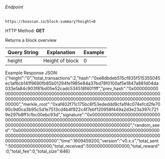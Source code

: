 ###### Endpoint

    https://boascan.io/block-summary?height=0

HTTP Method: **GET**


Returns a block overview

| Query String | Explanation    | Example                            |
| ------------ | -------------- | ---------------------------------- |
| height      | Height of block| 0 |

Example Response JSON:<br/>
{"height":"0","total_transactions":2,"hash":"0xe8dbdeb515cf835f515355045ec1af6cb141f9690fb85b01294fe1985e84a37bd78f0100af5e1847a881d04da033e1a84c903f81bd05e52cadc534518f4011ff","prev_hash":"0x00000000000000000000000000000000000000000000000000000000000000000000000000000000000000000000000000000000000000000000000000000000","merkle_root":"0xaf402f71c175bc6f53ededdd9cfa1f4c074efcd2fe7090c9d0ca3b95c5d1e7513cd4b4f922c4f7ebf120958f449a2d3e23a397c7219e297b8ff1cfbc00ebc93d","signature":"0x00000000000000000000000000000000000000000000000000000000000000000000000000000000000000000000000000000000000000000000000000000000","random_seed":"0x00000000000000000000000000000000000000000000000000000000000000000000000000000000000000000000000000000000000000000000000000000000","time":1609459200,"version":"v0.x.x","total_sent":5000000000000000,"total_received":5000000000000000,"total_reward":0,"total_fee":0,"total_size":646}